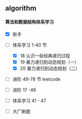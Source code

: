 ## algorithm

#### 算法和数据结构体系学习

+ [x] 新手 

+ [ ] 体系学习 1-40 节
  + [x] 18 认识一些经典递归过程
  + [x] 19 暴力递归到动态规划（一）
  + [x] 20 暴力递归到动态规划（二）
  
+ [ ] 进阶 49-78 节 leetcode

+ [ ] 进阶 17 -48

+ [ ] 体系学习 41 - 47

+ [ ] 大厂刷题
